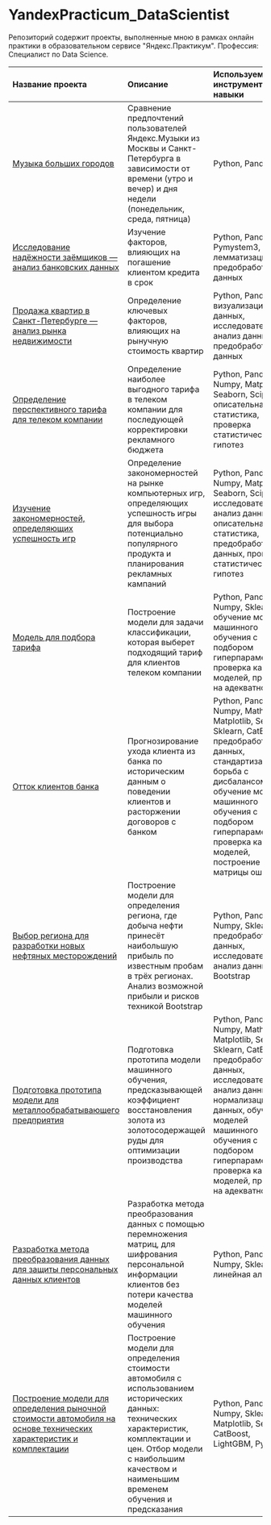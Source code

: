 # YandexPracticum_DataScientist
Репозиторий содержит проекты, выполненные мною в рамках онлайн практики в образовательном сервисе "Яндекс.Практикум". Профессия: Специалист по Data Science.

| Название проекта | Описание | Используемые инструменты и навыки | 
| :---------------------- | :---------------------- | :---------------------- |
| [Музыка больших городов](01_Yandex.Music) | Сравнение предпочтений пользователей Яндекс.Музыки из Москвы и Санкт-Петербурга в зависимости от времени (утро и вечер) и дня недели (понедельник, среда, пятница)| Python, Pandas |
| [Исследование надёжности заёмщиков — анализ банковских данных](02_Credit_scoring) | Изучение факторов, влияющих на погашение клиентом кредита в срок | Python, Pandas, Pymystem3, лемматизация, предобработка данных | 
| [Продажа квартир в Санкт-Петербурге — анализ рынка недвижимости](03_Yandex.Realty) | Определение ключевых факторов, влияющих на рынучную стоимость квартир | Python, Pandas, визуализация данных, исследовательский анализ данных, предобработка данных |
| [Определение перспективного тарифа для телеком компании](04_Mobile_Tariff_Choice)| Определение наиболее выгодного тарифа в телеком компании для последующей корректировки рекламного бюджета | Python, Pandas, Numpy, Matplotlib, Seaborn, Scipy, описательная статистика, проверка статистических гипотез |
| [Изучение закономерностей, определяющих успешность игр](05_Online_Shop_Analysis) | Определение закономерностей на рынке компьютерных игр, определяющих успешность игры для выбора потенциально популярного продукта и планирования рекламных кампаний | Python, Pandas, Numpy, Matplotlib, Seaborn, Scipy, исследовательский анализ данных, описательная статистика, предобработка данных, проверка статистических гипотез |
| [Модель для подбора тарифа](06_Mobile_Tariff_Recomendations)| Построение модели для задачи классификации, которая выберет подходящий тариф для клиентов телеком компании | Python, Pandas, Numpy, Sklearn, обучение моделей машинного обучения с подбором гиперпараметров, проверка качества моделей, проверка на адекватность |
| [Отток клиентов банка](07_Bank_Clients_Churn)| Прогнозирование ухода клиента из банка по историческим данным о поведении клиентов и расторжении договоров с банком |Python, Pandas, Numpy, Math, Matplotlib, Seaborn, Sklearn, CatBoost, предобработка данных, стандартизация, борьба с дисбалансом, обучение моделей машинного обучения с подбором гиперпараметров, проверка качества моделей, построение матрицы ошибок |
| [Выбор региона для разработки новых нефтяных месторождений](08_Region_For_Well_Drilling)| Построение модели для определения региона, где добыча нефти принесёт наибольшую прибыль по известным пробам в трёх регионах. Анализ возможной прибыли и рисков техникой Bootstrap | Python, Pandas, Numpy, Sklearn, предобработка данных, исследовательский анализ данных, Bootstrap |
| [Подготовка прототипа модели для металлообрабатывающего предприятия](09_Gold_Recovery)| Подготовка прототипа модели машинного обучения, предсказывающей коэффициент восстановления золота из золотосодержащей руды для оптимизации производства | Python, Pandas, Numpy, Math, Matplotlib, Seaborn, Sklearn, CatBoost, предобработка данных, исследовательский анализ данных, нормализация данных, обучение моделей машинного обучения с подбором гиперпараметров, проверка качества моделей, проверка на адекватность |
| [Разработка метода преобразования данных для защиты персональных данных клиентов](10_Data_Protection_Algorithm) | Разработка метода преобразования данных с помощью перемножения матриц, для шифрования персональной информации клиентов без потери качества моделей машинного обучения | Python, Pandas, Numpy, Sklearn, линейная алгебра |
| [Построение модели для определения рыночной стоимости автомобиля на основе технических характеристик и комплектации](11_Car_Prices) | Построение модели для определения стоимости автомобиля с использованием исторических данных: технических характеристик, комплектации и цен. Отбор модели с наибольшим качеством и наименьшим временем обучения и предсказания | Python, Pandas, Numpy, Sklearn, Matplotlib, Seaborn, CatBoost, LightGBM, PyTorch |

